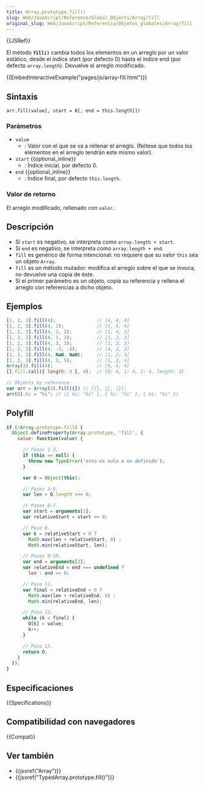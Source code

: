 ```yaml
---
title: Array.prototype.fill()
slug: Web/JavaScript/Reference/Global_Objects/Array/fill
original_slug: Web/JavaScript/Referencia/Objetos_globales/Array/fill
---
```


{{JSRef}}

El método **`fill()`** cambia todos los elementos en un arreglo por un valor estático, desde el índice start (por defecto 0) hasta el índice end (por defecto `array.length`). Devuelve el arreglo modificado.

{{EmbedInteractiveExample("pages/js/array-fill.html")}}

## Sintaxis

```
arr.fill(value[, start = 0[, end = this.length]])
```

### Parámetros

- `value`
  - : Valor con el que se va a rellenar el arreglo. (Nótese que todos los elementos en el arreglo tendrán este mismo valor).
- `start` {{optional_inline}}
  - : Índice inicial, por defecto 0.
- `end` {{optional_inline}}
  - : Índice final, por defecto `this.length`.

### Valor de retorno

El arreglo modificado, rellenado con `valor`.

## Descripción

- Si `start` es negativo, se interpreta como `array.length + start`.
- Si `end` es negativo, se interpreta como `array.length + end`.
- `fill` es genérico de forma intencional: no requiere que su valor `this` sea un objeto `Array`.
- `fill` es un método mutador: modifica el arreglo sobre el que se invoca; no devuelve una copia de éste.
- Si el primer parámetro es un objeto, copia su referencia y rellena el arreglo con referencias a dicho objeto.

## Ejemplos

```js
[1, 2, 3].fill(4);               // [4, 4, 4]
[1, 2, 3].fill(4, 1);            // [1, 4, 4]
[1, 2, 3].fill(4, 1, 2);         // [1, 4, 3]
[1, 2, 3].fill(4, 1, 1);         // [1, 2, 3]
[1, 2, 3].fill(4, 3, 3);         // [1, 2, 3]
[1, 2, 3].fill(4, -3, -2);       // [4, 2, 3]
[1, 2, 3].fill(4, NaN, NaN);     // [1, 2, 3]
[1, 2, 3].fill(4, 3, 5);         // [1, 2, 3]
Array(3).fill(4);                // [4, 4, 4]
[].fill.call({ length: 3 }, 4);  // {0: 4, 1: 4, 2: 4, length: 3}

// Objects by reference.
var arr = Array(3).fill({}) // [{}, {}, {}];
arr[0].hi = "hi"; // [{ hi: "hi" }, { hi: "hi" }, { hi: "hi" }]
```

## Polyfill

```js
if (!Array.prototype.fill) {
  Object.defineProperty(Array.prototype, 'fill', {
    value: function(value) {

      // Pasos 1-2.
      if (this == null) {
        throw new TypeError('esto es nulo o no definido');
      }

      var O = Object(this);

      // Pasos 3-5.
      var len = O.length >>> 0;

      // Pasos 6-7.
      var start = arguments[1];
      var relativeStart = start >> 0;

      // Paso 8.
      var k = relativeStart < 0 ?
        Math.max(len + relativeStart, 0) :
        Math.min(relativeStart, len);

      // Pasos 9-10.
      var end = arguments[2];
      var relativeEnd = end === undefined ?
        len : end >> 0;

      // Paso 11.
      var final = relativeEnd < 0 ?
        Math.max(len + relativeEnd, 0) :
        Math.min(relativeEnd, len);

      // Paso 12.
      while (k < final) {
        O[k] = value;
        k++;
      }

      // Paso 13.
      return O;
    }
  });
}
```

## Especificaciones

{{Specifications}}

## Compatibilidad con navegadores

{{Compat}}

## Ver también

- {{jsxref("Array")}}
- {{jsxref("TypedArray.prototype.fill()")}}
